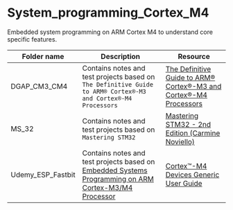 # System_programming_Cortex_M4
Embedded system programming on ARM Cortex M4 to understand core specific features.

Folder name | Description | Resource |
--- | --- | --- |
DGAP_CM3_CM4 | Contains notes and test projects based on `The Definitive Guide to ARM® Cortex®-M3 and Cortex®-M4 Processors` | [The Definitive Guide to ARM® Cortex®-M3 and Cortex®-M4 Processors](https://github.com/projectraphael/Documents/blob/main/Books/DGAM34.pdf) |
MS_32 | Contains notes and test projects based on `Mastering STM32` | [Mastering STM32 - 2nd Edition (Carmine Noviello)](https://github.com/projectraphael/Documents/blob/main/Books/MS_32.pdf) |
Udemy_ESP_Fastbit | Contains notes and test projects based on [Embedded Systems Programming on ARM Cortex-M3/M4 Processor](https://www.udemy.com/course/embedded-system-programming-on-arm-cortex-m3m4/) | [Cortex™-M4 Devices Generic User Guide](https://github.com/projectraphael/Documents/blob/main/Books/DUI0553.pdf) |
